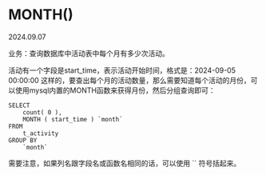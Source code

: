 # MONTH()

2024.09.07

业务：查询数据库中活动表中每个月有多少次活动。

活动有一个字段是start_time，表示活动开始时间，格式是：2024-09-05 00:00:00 这样的，要查出每个月的活动数量，那么需要知道每个活动的月份，可以使用mysql内置的MONTH函数来获得月份，然后分组查询即可：

```mysql
SELECT
	count( 0 ),
	MONTH ( start_time ) `month` 
FROM
	t_activity 
GROUP BY
	`month`
```

需要注意，如果列名跟字段名或函数名相同的话，可以使用 `` 符号括起来。